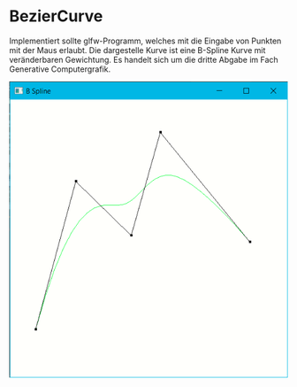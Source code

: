 # BezierCurve
Implementiert sollte glfw-Programm, welches mit die Eingabe von Punkten mit der Maus erlaubt. Die dargestelle Kurve ist eine B-Spline Kurve mit veränderbaren Gewichtung. Es handelt sich um die dritte Abgabe im Fach Generative Computergrafik. 


![Berechnete B-Spline Kurve](https://github.com/JulianBu/BezierCurve/blob/master/venv/bspline.PNG)
